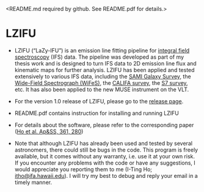 <README.md required by github. See README.pdf for details.>
# LZIFU
* LZIFU (“LaZy-IFU”) is an emission line fitting pipeline for [integral field spectroscopy](https://en.wikipedia.org/wiki/Integral_field_spectrograph) (IFS) data. The pipeline was developed as part of my thesis work and is designed to turn IFS data to 2D emission line flux and kinematic maps for further analysis. LZIFU has been applied and tested extensively to various IFS data, including the [SAMI Galaxy Survey](sami-survey.org), the [Wide-Field Spectrograph (WiFeS)](http://rsaa.anu.edu.au/observatories/instruments/wide-field-spectrograph-wifes), the [CALIFA survey](www.caha.es/CALIFA/public_html/), the [S7 survey](https://miocene.anu.edu.au/S7/), etc. It has also been applied to the new MUSE instrument on the VLT. 

* For the version 1.0 release of LZIFU, please go to the [release page](https://github.com/hoiting/LZIFU/releases). 

* README.pdf contains instruction for installing and running LZIFU

* For details about the software, please refer to the corresponding paper ([Ho et al. Ap&SS, 361, 280](http://adsabs.harvard.edu/abs/2016Ap%26SS.361..280H))

* Note that although LZIFU has already been used and tested by several astronomers, there could still be bugs in the code. This program is freely available, but it comes without any warranty, i.e. use it at your own risk. If you encounter any problems with the code or have any suggestions, I would appreciate you reporting them to me (I-Ting Ho; itho@ifa.hawaii.edu). I will try my best to debug and reply your email in a timely manner. 

